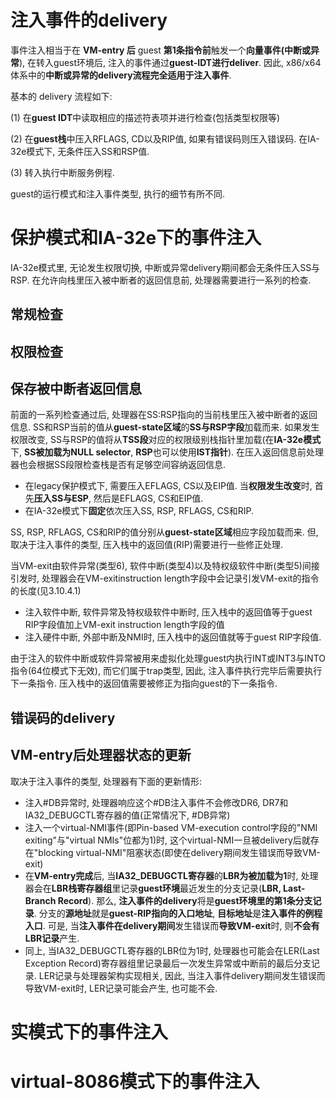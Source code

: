 
# 注入事件的delivery

事件注入相当于在 **VM-entry 后** guest **第1条指令前**触发一个**向量事件(中断或异常**), 在转入guest环境后, 注入的事件通过**guest\-IDT进行deliver**. 因此, x86/x64体系中的**中断或异常的delivery流程完全适用于注入事件**.

基本的 delivery 流程如下:

(1) 在**guest IDT**中读取相应的描述符表项并进行检查(包括类型权限等)

(2) 在**guest栈**中压入RFLAGS, CD以及RIP值, 如果有错误码则压入错误码. 在IA\-32e模式下, 无条件压入SS和RSP值.

(3) 转入执行中断服务例程.

guest的运行模式和注入事件类型, 执行的细节有所不同.

# 保护模式和IA-32e下的事件注入

IA\-32e模式里, 无论发生权限切换, 中断或异常delivery期间都会无条件压入SS与RSP. 在允许向栈里压入被中断者的返回信息前, 处理器需要进行一系列的检查.

## 常规检查

## 权限检查

## 保存被中断者返回信息

前面的一系列检查通过后, 处理器在SS:RSP指向的当前栈里压入被中断者的返回信息. SS和RSP当前的值从**guest\-state区域**的**SS与RSP字段**加载而来. 如果发生权限改变, SS与RSP的值将从**TSS段**对应的权限级别栈指针里加载(在**IA\-32e模式**下, **SS被加载为NULL selector**, **RSP**也可以使用**IST指针**). 在压入返回信息前处理器也会根据SS段限检查栈是否有足够空间容纳返回信息.

- 在legacy保护模式下, 需要压入EFLAGS, CS以及EIP值. 当**权限发生改变**时, 首先**压入SS与ESP**, 然后是EFLAGS, CS和EIP值.
- 在IA\-32e模式下**固定**依次压入SS, RSP, RFLAGS, CS和RIP.

SS, RSP, RFLAGS, CS和RIP的值分别从**guest\-state区域**相应字段加载而来. 但, 取决于注入事件的类型, 压入栈中的返回值(RIP)需要进行一些修正处理.

当VM\-exit由软件异常(类型6), 软件中断(类型4)以及特权级软件中断(类型5)间接引发时, 处理器会在VM\-exitinstruction length字段中会记录引发VM\-exit的指令的长度(见3.10.4.1)

- 注入软件中断, 软件异常及特权级软件中断时, 压入栈中的返回值等于guest RIP字段值加上VM\-exit instruction length字段的值
- 注入硬件中断, 外部中断及NMI时, 压入栈中的返回值就等于guest RIP字段值.

由于注入的软件中断或软件异常被用来虚拟化处理guest内执行INT或INT3与INTO指令(64位模式下无效), 而它们属于trap类型, 因此, 注入事件执行完毕后需要执行下一条指令. 压入栈中的返回值需要被修正为指向guest的下一条指令.

## 错误码的delivery

## VM-entry后处理器状态的更新

取决于注入事件的类型, 处理器有下面的更新情形:

- 注入\#DB异常时, 处理器响应这个\#DB注入事件不会修改DR6, DR7和IA32\_DEBUGCTL寄存器的值(正常情况下, \#DB异常)
- 注入一个virtual\-NMI事件(即Pin\-based VM\-execution control字段的"NMI exiting"与"virtual NMIs"位都为1)时, 这个virtual\-NMI一旦被delivery后就存在"blocking virtual\-NMI"阻塞状态(即使在delivery期间发生错误而导致VM\-exit)
- 在**VM\-entry完成**后, 当**IA32\_DEBUGCTL寄存器**的**LBR为被加载为1**时, 处理器会在**LBR栈寄存器组**里记录**guest环境**最近发生的分支记录(**LBR, Last\-Branch Record**). 那么, **注入事件的delivery**将是**guest环境里的第1条分支记录**. 分支的**源地址**就是**guest\-RIP指向的入口地址**, **目标地址**是**注入事件的例程入口**. 可是, 当**注入事件在delivery期间**发生错误而**导致VM\-exit**时, 则**不会有LBR记录**产生.
- 同上, 当IA32\_DEBUGCTL寄存器的LBR位为1时, 处理器也可能会在LER(Last Exception Record)寄存器组里记录最后一次发生异常或中断前的最后分支记录. LER记录与处理器架构实现相关, 因此, 当注入事件delivery期间发生错误而导致VM\-exit时, LER记录可能会产生, 也可能不会.

# 实模式下的事件注入

# virtual-8086模式下的事件注入

